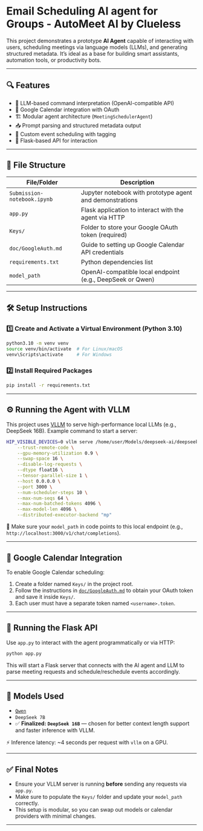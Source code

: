 # Email Scheduling AI agent for Groups  - AutoMeet AI by Clueless

This project demonstrates a prototype **AI Agent** capable of interacting with users, scheduling meetings via language models (LLMs), and generating structured metadata. It’s ideal as a base for building smart assistants, automation tools, or productivity bots.

---

## 🔍 Features

* 🧠 LLM-based command interpretation (OpenAI-compatible API)
* 📅 Google Calendar integration with OAuth
* 🏗️ Modular agent architecture (`MeetingSchedulerAgent`)
* 📥 Prompt parsing and structured metadata output
* 🧩 Custom event scheduling with tagging
* 🚀 Flask-based API for interaction

---

## 📁 File Structure

| File/Folder                 | Description                                               |
| --------------------------- | --------------------------------------------------------- |
| `Submission-notebook.ipynb` | Jupyter notebook with prototype agent and demonstrations  |
| `app.py`                    | Flask application to interact with the agent via HTTP     |
| `Keys/`                     | Folder to store your Google OAuth token (required)        |
| `doc/GoogleAuth.md`       | Guide to setting up Google Calendar API credentials       |
| `requirements.txt`          | Python dependencies list                                  |
| `model_path`                | OpenAI-compatible local endpoint (e.g., DeepSeek or Qwen) |

---

## 🛠️ Setup Instructions

### 1️⃣ Create and Activate a Virtual Environment (Python 3.10)

```bash
python3.10 -m venv venv
source venv/bin/activate  # For Linux/macOS
venv\Scripts\activate     # For Windows
```

### 2️⃣ Install Required Packages

```bash
pip install -r requirements.txt
```

---

## ⚙️ Running the Agent with VLLM

This project uses [VLLM](https://github.com/vllm-project/vllm) to serve high-performance local LLMs (e.g., DeepSeek 16B). Example command to start a server:

```bash
HIP_VISIBLE_DEVICES=0 vllm serve /home/user/Models/deepseek-ai/deepseek-moe-16b-chat \
    --trust-remote-code \
    --gpu-memory-utilization 0.9 \
    --swap-space 16 \
    --disable-log-requests \
    --dtype float16 \
    --tensor-parallel-size 1 \
    --host 0.0.0.0 \
    --port 3000 \
    --num-scheduler-steps 10 \
    --max-num-seqs 64 \
    --max-num-batched-tokens 4096 \
    --max-model-len 4096 \
    --distributed-executor-backend "mp"
```

📌 Make sure your `model_path` in code points to this local endpoint (e.g., `http://localhost:3000/v1/chat/completions`).

---

## 🔐 Google Calendar Integration

To enable Google Calendar scheduling:

1. Create a folder named `Keys/` in the project root.
2. Follow the instructions in [`doc/GoogleAuth.md`](docs/GoogleAuth.md) to obtain your OAuth token and save it inside `Keys/`.
3. Each user must have a separate token named `<username>.token`.

---

## 🚀 Running the Flask API

Use `app.py` to interact with the agent programmatically or via HTTP:

```bash
python app.py
```

This will start a Flask server that connects with the AI agent and LLM to parse meeting requests and schedule/reschedule events accordingly.

---

## 🧠 Models Used

* [`Qwen`](https://github.com/QwenLM)
* `DeepSeek 7B`
* ✅ **Finalized: `DeepSeek 16B`** — chosen for better context length support and faster inference with VLLM.

⚡ Inference latency: \~4 seconds per request with `vllm` on a GPU.

---

## ✅ Final Notes

* Ensure your VLLM server is running **before** sending any requests via `app.py`.
* Make sure to populate the `Keys/` folder and update your `model_path` correctly.
* This setup is modular, so you can swap out models or calendar providers with minimal changes.

---
